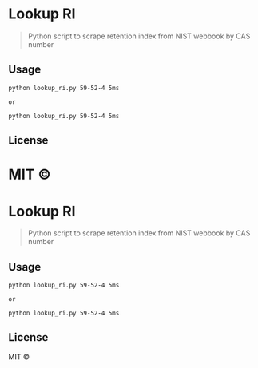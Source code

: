 # Lookup RI

> Python script to scrape retention index from NIST webbook by CAS number 

## Usage

```
python lookup_ri.py 59-52-4 5ms

or

python lookup_ri.py 59-52-4 5ms
```

## License

MIT © 
=======
# Lookup RI

> Python script to scrape retention index from NIST webbook by CAS number 

## Usage

```
python lookup_ri.py 59-52-4 5ms

or

python lookup_ri.py 59-52-4 5ms
```

## License

MIT © 

